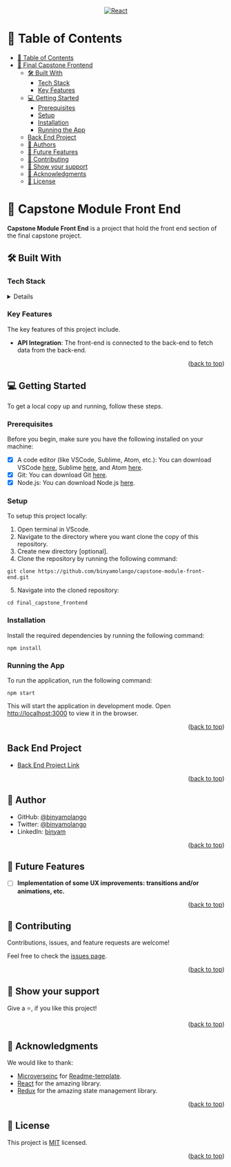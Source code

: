 <a name="readme-top"></a>

<div align="center">

  [![React](https://upload.wikimedia.org/wikipedia/commons/thumb/a/a7/React-icon.svg/150px-React-icon.svg.png "react") ](https://reactjs.org/)
</div>


<!-- TABLE OF CONTENTS -->
# 📗 Table of Contents

- [📗 Table of Contents](#-table-of-contents)
- [📖 Final Capstone Frontend ](#-final-capstone-frontend-)
  - [🛠 Built With ](#-built-with-)
    - [Tech Stack ](#tech-stack-)
    - [Key Features ](#key-features-)
  - [💻 Getting Started ](#-getting-started-)
    - [Prerequisites](#prerequisites)
    - [Setup](#setup)
    - [Installation](#installation)
    - [Running the App](#running-the-app)
  - [Back End Project ](#back-end-project-)
  - [👥 Authors ](#-authors-)
  - [🔭 Future Features ](#-future-features-)
  - [🤝 Contributing ](#-contributing-)
  - [💖 Show your support ](#-show-your-support-)
  - [🙏 Acknowledgments ](#-acknowledgments-)
  - [📝 License ](#-license-)

<!-- PROJECT DESCRIPTION -->
# 📖 Capstone Module Front End<a name="about-project"></a>

**Capstone Module Front End** is a project that hold the front end section of the final capstone project.

## 🛠 Built With <a name="built-with"></a>

### Tech Stack <a name="tech-stack"></a>

<details>
  <ul>
    <li><a href="https://reactjs.org/">React</a></li>
    <li><a href="https://www.redux.js.org/">Redux</a></li>
  </ul>
</details>

<!-- Features -->
### Key Features <a name="key-features"></a>

The key features of this project include.

- **API Integration**: The front-end is connected to the back-end to fetch data from the back-end.


<p align="right">(<a href="#readme-top">back to top</a>)</p>


<!-- GETTING STARTED -->

## 💻 Getting Started <a name="getting-started"></a>

To get a local copy up and running, follow these steps.

### Prerequisites

Before you begin, make sure you have the following installed on your machine:

- [x] A code editor (like VSCode, Sublime, Atom, etc.): You can download VSCode [here](https://code.visualstudio.com/download), Sublime [here](https://www.sublimetext.com/3), and Atom [here](https://atom.io/).
- [x] Git: You can download Git [here](https://git-scm.com/downloads).
- [x] Node.js: You can download Node.js [here](https://nodejs.org/en/download/).

### Setup

To setup this project locally:

1. Open terminal in VScode.
2. Navigate to the directory where you want clone the copy of this repository.
3. Create new directory [optional].
4. Clone the repository by running the following command:

```
git clone https://github.com/binyamolango/capstone-module-front-end.git
```

5. Navigate into the cloned repository:

```
cd final_capstone_frontend
```

### Installation

Install the required dependencies by running the following command:

```
npm install
```

### Running the App

To run the application, run the following command:

```
npm start
```

This will start the application in development mode. Open [http://localhost:3000](http://localhost:3000) to view it in the browser.


<p align="right">(<a href="#readme-top">back to top</a>)</p>


<!-- BACK END PROJECT -->
## Back End Project <a name="contributing"></a>

- [Back End Project Link](https://github.com/binyamolango/capstone-module-back-end)


<p align="right">(<a href="#readme-top">back to top</a>)</p>


<!-- AUTHORS -->
## 👥 Author <a name="authors"></a>

- GitHub: [@binyamolango](https://github.com/binyamolango)
- Twitter: [@binyamolango](https://twitter.com/AjrassTajemouti)
- LinkedIn: [binyam](https://linkedin.com/in/binyamyohannes)


<p align="right">(<a href="#readme-top">back to top</a>)</p>


<!-- FUTURE FEATURES -->
## 🔭 Future Features <a name="future-features"></a>

- [ ] **Implementation of some UX improvements: transitions and/or animations, etc.**


<p align="right">(<a href="#readme-top">back to top</a>)</p>


<!-- CONTRIBUTING -->
## 🤝 Contributing <a name="contributing"></a>

Contributions, issues, and feature requests are welcome!

Feel free to check the [issues page](../../issues/).


<p align="right">(<a href="#readme-top">back to top</a>)</p>


<!-- SUPPORT -->
## 💖 Show your support <a name="support"></a>

Give a ⭐️, if you like this project!


<p align="right">(<a href="#readme-top">back to top</a>)</p>


<!-- ACKNOWLEDGEMENTS -->
## 🙏 Acknowledgments <a name="acknowledgements"></a>

 We would like to thank:
- [Microverseinc](https://github.com/microverseinc) for [Readme-template](https://github.com/microverseinc/readme-template).
- [React](https://reactjs.org/) for the amazing library.
- [Redux](https://www.redux.js.org/) for the amazing state management library.


<p align="right">(<a href="#readme-top">back to top</a>)</p>


<!-- LICENSE -->
## 📝 License <a name="license"></a>

This project is [MIT](./LICENSE) licensed.


<p align="right">(<a href="#readme-top">back to top</a>)</p>